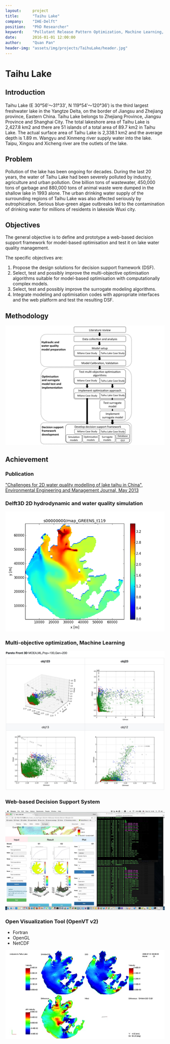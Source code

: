 ```yaml
---
layout:     project
title:      "Taihu Lake"
company:    "IHE-Delft"
position:   "PhD Researcher"
keyword:    "Pollutant Release Pattern Optimization, Machine Learning, Web-DSS"
date:       2016-01-01 12:00:00
author:     "Quan Pan"
header-img: "assets/img/projects/TaihuLake/header.jpg"
---
```


# [](#header-1)Taihu Lake

## Introduction

Taihu Lake (E 30°56′～31°33′, N 119°54′～120°36′) is the third largest freshwater lake in the Yangtze Delta, on the border of Jiangsu and Zhejiang province, Eastern China.  Taihu Lake belongs to Zhejiang Province, Jiangsu Province and Shanghai City. The total lakeshore area of Taihu Lake is 2,427.8 km2 and there are 51 islands of a total area of 89.7 km2 in Taihu Lake. The actual surface area of Taihu Lake is 2,338.1 km2 and the average depth is 1.89 m. Wangyu and Xinmeng river supply water into the lake. Taipu, Xingou and Xicheng river are the outlets of the lake.

## Problem

Pollution of the lake has been ongoing for decades. During the last 20 years, the water of Taihu Lake had been severely polluted by industry, agriculture and urban pollution. One billion tons of wastewater, 450,000 tons of garbage and 880,000 tons of animal waste were dumped in the shallow lake in 1993 alone. The urban drinking water supply of the surrounding regions of Taihu Lake was also affected seriously by eutrophication. Serious blue-green algae outbreaks led to the contamination of drinking water for millions of residents in lakeside Wuxi city. 

## Objectives

The general objective is to define and prototype a web-based decision support framework for model-based optimisation and test it on lake water quality management. 

The specific objectives are:

1.	Propose the design solutions for decision support framework (DSF).
2.	Select, test and possibly improve the multi-objective optimisation algorithms suitable for model-based optimisation with computationally complex models.
3.	Select, test and possibly improve the surrogate modeling algorithms.
4.	Integrate modeling and optimisation codes with appropriate interfaces and the web platform and test the resulting DSF.

## Methodology

![](/assets/img/projects/TaihuLake/methodology.jpg)

## Achievement

### Publication 

["Challenges for 2D water quality modelling of lake taihu in China", Environmental Engineering and Management Journal, May 2013](http://eemj.eu/index.php/EEMJ/article/view/1544)

### Delft3D 2D hydrodynamic and water quality simulation

![](/assets/img/projects/TaihuLake/Delft3D.png)

### Multi-objective optimization, Machine Learning

![](/assets/img/projects/TaihuLake/optimization.jpg)

### Web-based Decision Support System

![](/assets/img/projects/TaihuLake/DSS.jpg)

### Open Visualization Tool (OpenVT v2)

- Fortran
- OpenGL
- NetCDF

![](/assets/img/projects/TaihuLake/OpenVT.jpg)
